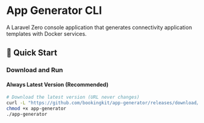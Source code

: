 # App Generator CLI

A Laravel Zero console application that generates connectivity application templates with Docker services.

## 🚀 Quick Start

### Download and Run

#### Always Latest Version (Recommended)
```bash
# Download the latest version (URL never changes)
curl -L "https://github.com/bookingkit/app-generator/releases/download/latest/app-generator" -o app-generator
chmod +x app-generator
./app-generator
```
